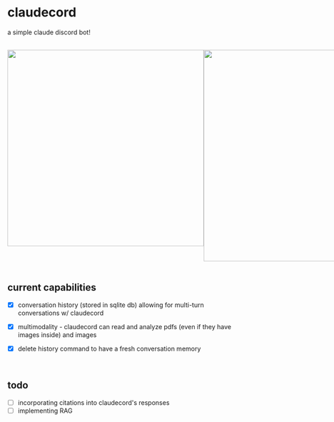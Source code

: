 # claudecord

a simple claude discord bot! 

<br>
<div style="display: flex; justify-content: space-around;">
  <img src="https://github.com/0xm00n/claudecord/assets/71098497/6af71484-ab86-42eb-b53c-15bce9a40d08" width="440">
  <img src="https://github.com/0xm00n/claudecord/assets/71098497/71e61b69-3529-4493-a170-a53a6d593b8e" width="474">
</div>

<br>

## current capabilities

- [X] conversation history (stored in sqlite db) allowing for multi-turn conversations w/ claudecord 
- [X] multimodality - claudecord can read and analyze pdfs (even if they have images inside) and images 
- [X] delete history command to have a fresh conversation memory


<br>

## todo

- [ ] incorporating citations into claudecord's responses 
- [ ] implementing RAG

